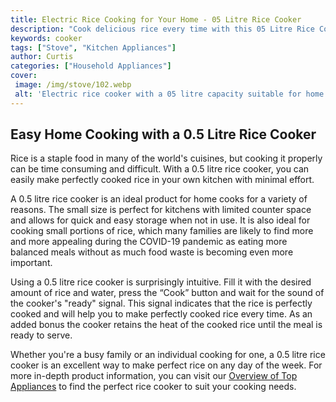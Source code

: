 ```yaml
---
title: Electric Rice Cooking for Your Home - 05 Litre Rice Cooker
description: "Cook delicious rice every time with this 05 Litre Rice Cooker Make flavorful and easy electric rice meals for your family that save you time and still give you great tasting results"
keywords: cooker
tags: ["Stove", "Kitchen Appliances"]
author: Curtis
categories: ["Household Appliances"]
cover: 
 image: /img/stove/102.webp
 alt: 'Electric rice cooker with a 05 litre capacity suitable for home use'
---
```

## Easy Home Cooking with a 0.5 Litre Rice Cooker 

Rice is a staple food in many of the world's cuisines, but cooking it properly can be time consuming and difficult. With a 0.5 litre rice cooker, you can easily make perfectly cooked rice in your own kitchen with minimal effort.

A 0.5 litre rice cooker is an ideal product for home cooks for a variety of reasons. The small size is perfect for kitchens with limited counter space and allows for quick and easy storage when not in use. It is also ideal for cooking small portions of rice, which many families are likely to find more and more appealing during the COVID-19 pandemic as eating more balanced meals without as much food waste is becoming even more important. 

Using a 0.5 litre rice cooker is surprisingly intuitive. Fill it with the desired amount of rice and water, press the “Cook” button and wait for the sound of the cooker's "ready" signal. This signal indicates that the rice is perfectly cooked and will help you to make perfectly cooked rice every time. As an added bonus the cooker retains the heat of the cooked rice until the meal is ready to serve. 

Whether you're a busy family or an individual cooking for one, a 0.5 litre rice cooker is an excellent way to make perfect rice on any day of the week. For more in-depth product information, you can visit our [Overview of Top Appliances](./pages/appliance-overview) to find the perfect rice cooker to suit your cooking needs.
